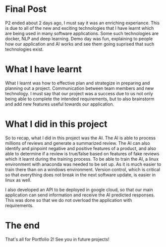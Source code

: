 # Final Post

P2 ended about 2 days ago, I must say it was an enriching experiance. This is due to all of the new and exciting 
technologies that I have learnt which are being used in many software applications. Some such technologies are docker, NLP and deep learning. Demo day
was fun, explaining to people how our application and AI works and see them going suprised that such technologies exist. 


# What I have learnt

What I learnt was how to effective plan and strategize in preparing and planning out a project. Communication
between team members and new technology. I must say that our project was a success due to us not only being able to
complete the intended requirements, but to also brainstorm and add new features useful towards our application. 

# What I did in this project

So to recap, what I did in this project was the AI. The AI is able to process millions of reviews and generate a summarized
review. The AI can also identify and pinpoint negative and positive features of a product, and also able to determine
if a review is true/false based on features of fake reviews which it learnt during the training process. To be able to train the AI, a linux environment with anaconda was needed to be set up. As it is much easier to train
there than on a windows environment. Version control, which is critical so that everything does not break in the next software update, is easier in linux as well. 

I also developed an API to be deployed in google cloud, so that our main application can send information and receive
the AI predicted responses. This was done so that we do not overload the application with requirements. 


# The end

That's all for Portfolio 2! See you in future projects! 

